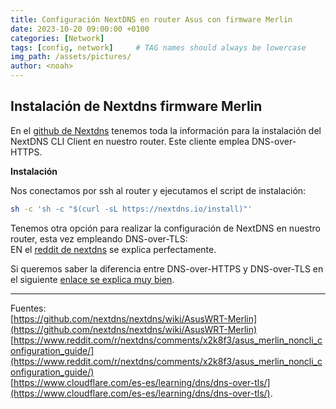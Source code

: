 ```yaml
---
title: Configuración NextDNS en router Asus con firmware Merlin
date: 2023-10-20 09:00:00 +0100
categories: [Network]
tags: [config, network]     # TAG names should always be lowercase
img_path: /assets/pictures/
author: <noah>
---
```

## Instalación de Nextdns firmware Merlin

En el [github de Nextdns](https://github.com/nextdns/nextdns) tenemos toda la información para la instalación del NextDNS CLI Client en nuestro router. Este cliente emplea DNS-over-HTTPS.

**Instalación**

Nos conectamos por ssh al router y ejecutamos el script de instalación:

``` bash
sh -c 'sh -c "$(curl -sL https://nextdns.io/install)"'
```

Tenemos otra opción para realizar la configuración de NextDNS en nuestro router, esta vez empleando DNS-over-TLS:  
EN el [reddit de nextdns](https://www.reddit.com/r/nextdns/comments/x2k8f3/asus_merlin_noncli_configuration_guide/) se explica perfectamente.  

Si queremos saber la diferencia entre DNS-over-HTTPS y DNS-over-TLS en el siguiente [enlace se explica muy bien](https://www.cloudflare.com/es-es/learning/dns/dns-over-tls/).


***  
Fuentes:  
[https://github.com/nextdns/nextdns/wiki/AsusWRT-Merlin](https://github.com/nextdns/nextdns/wiki/AsusWRT-Merlin)  
[https://www.reddit.com/r/nextdns/comments/x2k8f3/asus_merlin_noncli_configuration_guide/](https://www.reddit.com/r/nextdns/comments/x2k8f3/asus_merlin_noncli_configuration_guide/)  
[https://www.cloudflare.com/es-es/learning/dns/dns-over-tls/](https://www.cloudflare.com/es-es/learning/dns/dns-over-tls/).